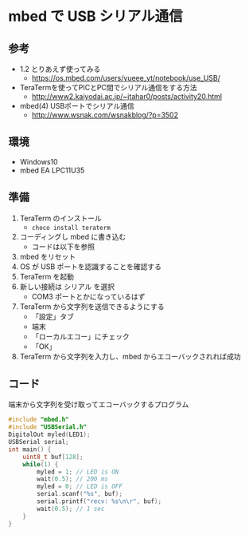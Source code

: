 # mbed で USB シリアル通信

## 参考

* 1.2 とりあえず使ってみる
    * https://os.mbed.com/users/yueee_yt/notebook/use_USB/
* TeraTermを使ってPICとPC間でシリアル通信をする方法
    * http://www2.kaiyodai.ac.jp/~jtahar0/posts/activity20.html
* mbed(4) USBポートでシリアル通信
    * http://www.wsnak.com/wsnakblog/?p=3502

## 環境

* Windows10
* mbed EA LPC11U35


## 準備

1. TeraTerm のインストール
    * `choco install teraterm`
1. コーディングし mbed に書き込む
    * コードは以下を参照
1. mbed をリセット
1. OS が USB ポートを認識することを確認する
1. TeraTerm を起動
1. 新しい接続は シリアル を選択
    * COM3 ポートとかになっているはず
1. TeraTerm から文字列を送信できるようにする
    * 「設定」タブ
    * 端末
    * 「ローカルエコー」にチェック
    * 「OK」
1. TeraTerm から文字列を入力し、mbed からエコーバックされれば成功


## コード
端末から文字列を受け取ってエコーバックするプログラム

``` cpp
#include "mbed.h"
#include "USBSerial.h"
DigitalOut myled(LED1);
USBSerial serial;
int main() {
    uint8_t buf[128];
    while(1) {
        myled = 1; // LED is ON
        wait(0.5); // 200 ms
        myled = 0; // LED is OFF
        serial.scanf("%s", buf);
        serial.printf("recv: %s\n\r", buf);
        wait(0.5); // 1 sec
    }
}
```
